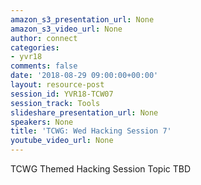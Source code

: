 ```yaml
---
amazon_s3_presentation_url: None
amazon_s3_video_url: None
author: connect
categories:
- yvr18
comments: false
date: '2018-08-29 09:00:00+00:00'
layout: resource-post
session_id: YVR18-TCW07
session_track: Tools
slideshare_presentation_url: None
speakers: None
title: 'TCWG: Wed Hacking Session 7'
youtube_video_url: None
---
```


TCWG Themed Hacking Session Topic TBD
